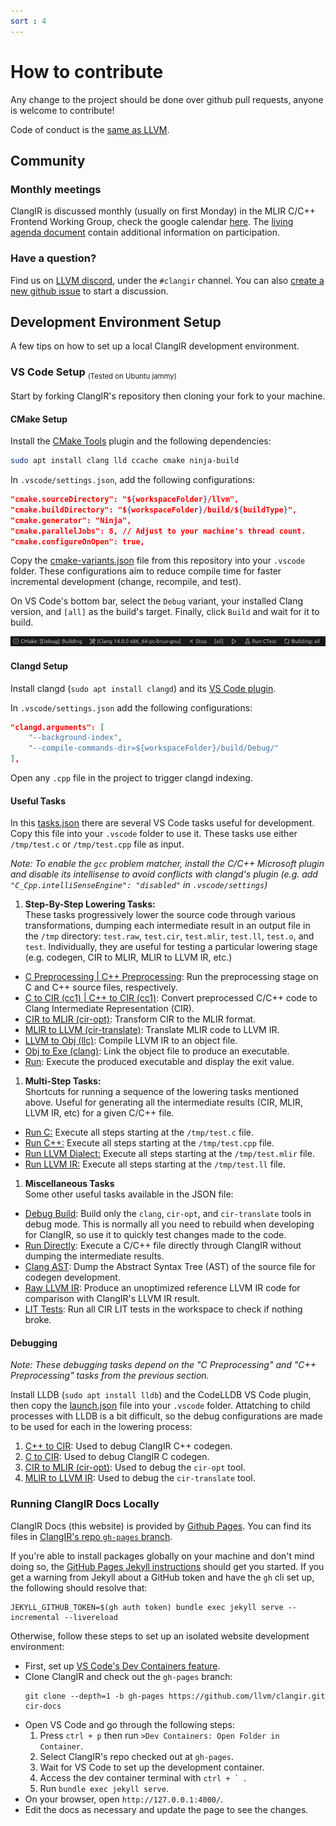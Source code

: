 ```yaml
---
sort : 4
---
```


# How to contribute

Any change to the project should be done over github pull requests, anyone is welcome to contribute!

Code of conduct is the [same as LLVM](https://llvm.org/docs/CodeOfConduct.html).

## Community

### Monthly meetings

ClangIR is discussed monthly (usually on first Monday) in the MLIR C/C++ Frontend Working Group, check the google calendar [here](https://calendar.google.com/calendar/u/0?cid=anZjZWFrbTNrYnBrdTNmNGpyc3YxbGtpZ29AZ3JvdXAuY2FsZW5kYXIuZ29vZ2xlLmNvbQ). The [living agenda document](https://docs.google.com/document/d/1-flHK3TjQUrkSO2Fdt4webZ2zCyeXxpTLMiRQbMW7hE) contain additional information on participation.

### Have a question?

Find us on [LLVM discord](https://discord.gg/xS7Z362), under the `#clangir`
channel. You can also [create a new github
issue](https://github.com/llvm/clangir/issues) to start a discussion.

## Development Environment Setup

A few tips on how to set up a local ClangIR development environment.

### VS Code Setup <sub><small style="font-weight: normal;">(Tested on Ubuntu jammy)</small></sub>

Start by forking ClangIR's repository then cloning your fork to your machine.

#### CMake Setup

Install the [CMake Tools](https://marketplace.visualstudio.com/items?itemName=ms-vscode.cmake-tools) plugin and the following dependencies:
```bash
sudo apt install clang lld ccache cmake ninja-build
```

In `.vscode/settings.json`, add the following configurations:
```json
"cmake.sourceDirectory": "${workspaceFolder}/llvm",
"cmake.buildDirectory": "${workspaceFolder}/build/${buildType}",
"cmake.generator": "Ninja",
"cmake.parallelJobs": 8, // Adjust to your machine's thread count.
"cmake.configureOnOpen": true,
```

Copy the [cmake-variants.json](../Files/cmake-variants.json) file from this repository into your `.vscode` folder. These configurations aim to reduce compile time for faster incremental development (change, recompile, and test).

On VS Code's bottom bar, select the `Debug` variant, your installed Clang version, and `[all]` as the build's target. Finally, click `Build` and wait for it to build.

![](../Images/cmake-integration-build.png)

#### Clangd Setup

Install clangd (`sudo apt install clangd`) and its [VS Code plugin](https://marketplace.visualstudio.com/items?itemName=llvm-vs-code-extensions.vscode-clangd).

In `.vscode/settings.json` add the following configurations:
```json
"clangd.arguments": [
    "--background-index",
    "--compile-commands-dir=${workspaceFolder}/build/Debug/"
],
```

Open any `.cpp` file in the project to trigger clangd indexing.

#### Useful Tasks

In this [tasks.json](../Files/tasks.json) there are several VS Code tasks useful for development. Copy this file into your `.vscode` folder to use it. These tasks use either `/tmp/test.c` or `/tmp/test.cpp` file as input.

*Note: To enable the `gcc` problem matcher, install the C/C++ Microsoft plugin and disable its intellisense to avoid conflicts with clangd's plugin (e.g. add `"C_Cpp.intelliSenseEngine": "disabled"` in `.vscode/settings`)*

1. **Step-By-Step Lowering Tasks:** \
 These tasks progressively lower the source code through various transformations, dumping each intermediate result in an output file in the `/tmp` directory: `test.raw`, `test.cir`, `test.mlir`, `test.ll`, `test.o`, and `test`. Individually, they are useful for testing a particular lowering stage (e.g. codegen, CIR to MLIR, MLIR to LLVM IR, etc.)
 - <u>C Preprocessing \| C++ Preprocessing</u>: Run the preprocessing stage on C and C++ source files, respectively.
 - <u>C to CIR (cc1) \| C++ to CIR (cc1)</u>: Convert preprocessed C/C++ code to Clang Intermediate Representation (CIR).
 - <u>CIR to MLIR (cir-opt)</u>: Transform CIR to the MLIR format.
 - <u>MLIR to LLVM (cir-translate)</u>: Translate MLIR code to LLVM IR.
 - <u>LLVM to Obj (llc)</u>: Compile LLVM IR to an object file.
 - <u>Obj to Exe (clang)</u>: Link the object file to produce an executable.
 - <u>Run</u>: Execute the produced executable and display the exit value.

1. **Multi-Step Tasks:**\
 Shortcuts for running a sequence of the lowering tasks mentioned above. Useful for generating all the intermediate results (CIR, MLIR, LLVM IR, etc) for a given C/C++ file.
 - <u>Run C:</u> Execute all steps starting at the `/tmp/test.c` file.
 - <u>Run C++:</u> Execute all steps starting at the `/tmp/test.cpp` file.
 - <u>Run LLVM Dialect:</u> Execute all steps starting at the `/tmp/test.mlir` file.
 - <u>Run LLVM IR:</u> Execute all steps starting at the `/tmp/test.ll` file.

1. **Miscellaneous Tasks**\
Some other useful tasks available in the JSON file:
 - <u>Debug Build</u>: Build only the `clang`, `cir-opt`, and `cir-translate` tools in debug mode. This is normally all you need to rebuild when developing for ClangIR, so use it to quickly test changes made to the code.
 - <u>Run Directly</u>: Execute a C/C++ file directly through ClangIR without dumping the intermediate results.
 - <u>Clang AST</u>: Dump the Abstract Syntax Tree (AST) of the source file for codegen development.
 - <u>Raw LLVM IR</u>: Produce an unoptimized reference LLVM IR code for comparison with ClangIR's LLVM IR result.
 - <u>LIT Tests</u>: Run all CIR LIT tests in the workspace to check if nothing broke.

#### Debugging

*Note: These debugging tasks depend on the "C Preprocessing" and "C++ Preprocessing" tasks from the previous section.*

Install LLDB (`sudo apt install lldb`) and the CodeLLDB VS Code plugin, then copy the [launch.json](../Files/launch.json) file into your `.vscode` folder. Attatching to child processes with LLDB is a bit difficult, so the debug configurations are made to be used for each in the lowering process:

1. <u>C++ to CIR</u>: Used to debug ClangIR C++ codegen.
1. <u>C to CIR</u>: Used to debug ClangIR C codegen.
1. <u>CIR to MLIR (cir-opt)</u>: Used to debug the `cir-opt` tool.
1. <u>MLIR to LLVM IR</u>: Used to debug the `cir-translate` tool.

### Running ClangIR Docs Locally

ClangIR Docs (this website) is provided by [Github Pages](https://pages.github.com/). You can find its files in [ClangIR's repo `gh-pages` branch](https://github.com/llvm/clangir/tree/gh-pages).

If you're able to install packages globally on your machine and don't
mind doing so, the [GitHub Pages Jekyll instructions](https://docs.github.com/en/pages/setting-up-a-github-pages-site-with-jekyll/testing-your-github-pages-site-locally-with-jekyll)
should get you started. If you get a warning from Jekyll about a GitHub
token and have the `gh` cli set up, the following should resolve that:

```shell
JEKYLL_GITHUB_TOKEN=$(gh auth token) bundle exec jekyll serve --incremental --livereload
```

Otherwise, follow these steps to set up an isolated website development
environment:
* First, set up [VS Code's Dev Containers feature](https://code.visualstudio.com/docs/devcontainers/containers).
* Clone ClangIR and check out the `gh-pages` branch:
  ```base
  git clone --depth=1 -b gh-pages https://github.com/llvm/clangir.git cir-docs
  ```
* Open VS Code and go through the following steps:
	1. Press `ctrl + p` then run `>Dev Containers: Open Folder in Container`.
	1. Select ClangIR's repo checked out at `gh-pages`.
	1. Wait for VS Code to set up the development container.
	1. Access the dev container terminal with ```ctrl + ` ```.
	1. Run `bundle exec jekyll serve`.
* On your browser, open `http://127.0.0.1:4000/`.
* Edit the docs as necessary and update the page to see the changes.
